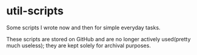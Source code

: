 # util-scripts

Some scripts I wrote now and then for simple everyday tasks.

These scripts are stored on GitHub and are no longer actively used(pretty much useless); they are kept solely for archival purposes.

